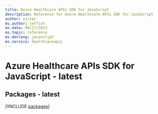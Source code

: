 ```yaml
---
title: Azure Healthcare APIs SDK for JavaScript
description: Reference for Azure Healthcare APIs SDK for JavaScript
author: xirzec
ms.author: jeffish
ms.data: 04/17/2023
ms.topic: reference
ms.devlang: javascript
ms.service: healthcareapis
---
```

# Azure Healthcare APIs SDK for JavaScript - latest
## Packages - latest
[!INCLUDE [packages](healthcare-apis-index.md)]